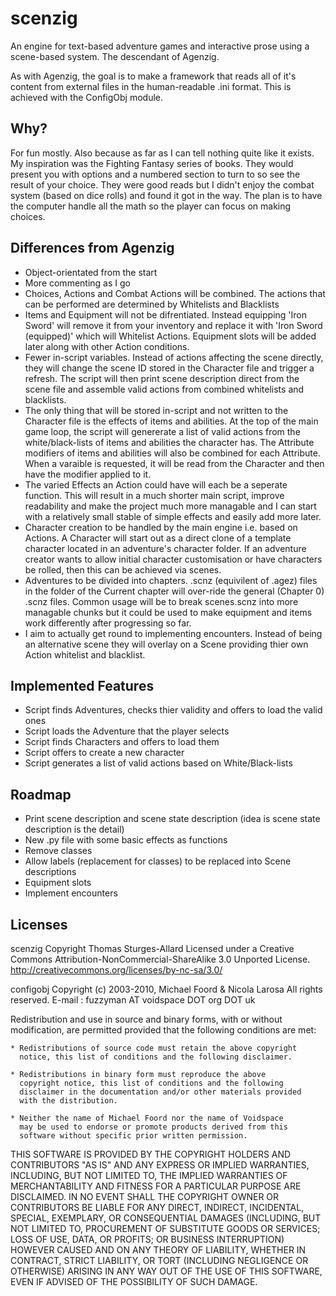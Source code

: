 # scenzig
An engine for text-based adventure games and interactive prose using a scene-based system. The descendant of Agenzig.

As with Agenzig, the goal is to make a framework that reads all of it's content from external files in the human-readable .ini format. This is achieved with the ConfigObj module.

## Why?

For fun mostly. Also because as far as I can tell nothing quite like it exists. My inspiration was the Fighting Fantasy series of books. They would present you with options and a numbered section to turn to so see the result of your choice. They were good reads but I didn't enjoy the combat system (based on dice rolls) and found it got in the way. 
The plan is to have the computer handle all the math so the player can focus on making choices.

## Differences from Agenzig

- Object-orientated from the start
- More commenting as I go
- Choices, Actions and Combat Actions will be combined. The actions that can be performed are determined by Whitelists and Blacklists
- Items and Equipment will not be difrentiated. Instead equipping 'Iron Sword' will remove it from your inventory and replace it with 'Iron Sword (equipped)' which will Whitelist Actions. Equipment slots will be added later along with other Action conditions.
- Fewer in-script variables. Instead of actions affecting the scene directly, they will change the scene ID stored in the Character file and trigger a refresh. The script will then print scene description direct from the scene file and assemble valid actions from combined whitelists and blacklists.
- The only thing that will be stored in-script and not written to the Character file is the effects of items and abilities. At the top of the main game loop, the script will genererate a list of valid actions from the white/black-lists of items and abilities the character has. The Attribute modifiers of items and abilities will also be combined for each Attribute. When a varaible is requested, it will be read from the Character and then have the modifier applied to it.
- The varied Effects an Action could have will each be a seperate function. This will result in a much shorter main script, improve readability and make the project much more managable and I can start with a relatively small stable of simple effects and easily add more later.
- Character creation to be handled by the main engine i.e. based on Actions. A Character will start out as a direct clone of a template character located in an adventure's character folder. If an adventure creator wants to allow initial character customisation or have characters be rolled, then this can be achieved via scenes.
- Adventures to be divided into chapters. .scnz (equivilent of .agez) files in the folder of the Current chapter will over-ride the general (Chapter 0) .scnz files. Common usage will be to break scenes.scnz into more managable chunks but it could be used to make equipment and items work differently after progressing so far.
- I aim to actually get round to implementing encounters. Instead of being an alternative scene they will overlay on a Scene providing thier own Action whitelist and blacklist. 

## Implemented Features

- Script finds Adventures, checks thier validity and offers to load the valid ones
- Script loads the Adventure that the player selects
- Script finds Characters and offers to load them
- Script offers to create a new character
- Script generates a list of valid actions based on White/Black-lists

## Roadmap

- Print scene description and scene state description (idea is scene state description is the detail)
- New .py file with some basic effects as functions
- Remove classes
- Allow labels (replacement for classes) to be replaced into Scene descriptions
- Equipment slots
- Implement encounters


## Licenses
scenzig Copyright Thomas Sturges-Allard
Licensed under a Creative Commons Attribution-NonCommercial-ShareAlike 3.0 Unported License. http://creativecommons.org/licenses/by-nc-sa/3.0/

configobj Copyright (c) 2003-2010, Michael Foord & Nicola Larosa
All rights reserved.
E-mail : fuzzyman AT voidspace DOT org DOT uk

Redistribution and use in source and binary forms, with or without
modification, are permitted provided that the following conditions are
met:

    * Redistributions of source code must retain the above copyright
      notice, this list of conditions and the following disclaimer.

    * Redistributions in binary form must reproduce the above
      copyright notice, this list of conditions and the following
      disclaimer in the documentation and/or other materials provided
      with the distribution.

    * Neither the name of Michael Foord nor the name of Voidspace
      may be used to endorse or promote products derived from this
      software without specific prior written permission.

THIS SOFTWARE IS PROVIDED BY THE COPYRIGHT HOLDERS AND CONTRIBUTORS
"AS IS" AND ANY EXPRESS OR IMPLIED WARRANTIES, INCLUDING, BUT NOT
LIMITED TO, THE IMPLIED WARRANTIES OF MERCHANTABILITY AND FITNESS FOR
A PARTICULAR PURPOSE ARE DISCLAIMED. IN NO EVENT SHALL THE COPYRIGHT
OWNER OR CONTRIBUTORS BE LIABLE FOR ANY DIRECT, INDIRECT, INCIDENTAL,
SPECIAL, EXEMPLARY, OR CONSEQUENTIAL DAMAGES (INCLUDING, BUT NOT
LIMITED TO, PROCUREMENT OF SUBSTITUTE GOODS OR SERVICES; LOSS OF USE,
DATA, OR PROFITS; OR BUSINESS INTERRUPTION) HOWEVER CAUSED AND ON ANY
THEORY OF LIABILITY, WHETHER IN CONTRACT, STRICT LIABILITY, OR TORT
(INCLUDING NEGLIGENCE OR OTHERWISE) ARISING IN ANY WAY OUT OF THE USE
OF THIS SOFTWARE, EVEN IF ADVISED OF THE POSSIBILITY OF SUCH DAMAGE.
